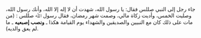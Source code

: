 جاء رجل إلى النبي صللس فقال: يا رسول الله، شهدت أن لا إله إلا الله، وأنك رسول الله، وصليت الخمس، وأديت زكاة مالي، وصمت شهر رمضان، فقال رسول ﷲ صللس : (من مات على ذلك كان مع النبيين والصديقين والشهداء يوم القيامة هكذا ـ **ونصب إصبعيه** ـ ما لم يعق والديه).
